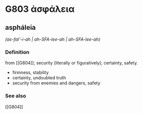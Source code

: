 # G803 ἀσφάλεια

## aspháleia

_(as-fal'-i-ah | ah-SFA-lee-ah | ah-SFA-lee-ah)_

### Definition

from [[G804]]; security (literally or figuratively); certainty, safety.

- firmness, stability
- certainty, undoubted truth
- security from enemies and dangers, safety

### See also

[[G804]]

